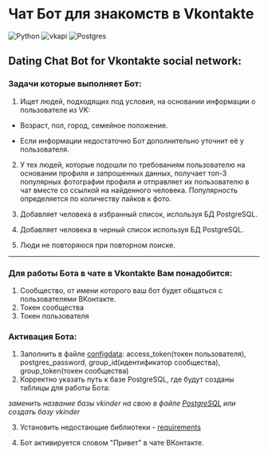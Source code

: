 # Чат Бот для знакомств в Vkontakte
![Python](https://img.shields.io/badge/PYTHON-3.8.6-yellow/?style=for-the-badge&color=yellow&logo=python&labelColor=red) ![vkapi](https://img.shields.io/badge/Vkontakte-VkAPI-informational/?style=for-the-badge&color=informational&logo=vkontakte) ![Postgres](https://img.shields.io/badge/Database-PostgreSQL-orange/?style=for-the-badge&color=red&logo=postgresql&labelColor=black&link=https://www.postgresql.org)
## Dating Chat Bot for Vkontakte social network:
### Задачи которые выполняет Бот:
1. Ищет людей, подходящих под условия, на основании информации о пользователе из VK:

* Возраст, пол, город, семейное положение.

*  Если информации недостаточно Бот дополнительно уточнит её у пользователя.

2. У тех людей, которые подошли по требованиям пользователю на основании профиля и запрошенных данных, получает топ-3 популярных фотографии профиля и отправляет их пользователю в чат вместе со ссылкой на найденного человека. Популярность определяется по количеству лайков к фото.

3. Добавляет человека в избранный список, используя БД PostgreSQL.

4. Добавляет человека в черный список используя БД PostgreSQL.

5. Люди не повторяюся при повторном поиске.

--------
### Для работы Бота в чате в Vkontakte Вам понадобится:
1. Сообщество, от имени которого ваш бот будет общаться с пользователями ВКонтакте. 
2. Токен сообщества 
3. Токен пользователя


### Активация Бота:
1. Заполнить в файле [configdata](https://github.com/ViolinaS/VkAPI-DatingChatbot/blob/main/configdata.py): access_token(токен пользователя), postgres_password, group_id(идентификатор сообщества), group_token(токен сообщества)
2. Корректно указать путь к базе PostgreSQL, где будут созданы таблицы для работы Бота:

*заменить название базы vkinder на свою в файле [PostgreSQL](https://github.com/ViolinaS/VkAPI-DatingChatbot/blob/main/postgreSQL_db.py) или создать базу vkinder*

3. Установить недостающие библиотеки - [requirements](https://github.com/ViolinaS/VkAPI-DatingChatbot/blob/main/requirements.txt)

3. Бот активируется словом "Привет" в чате ВКонтакте.
